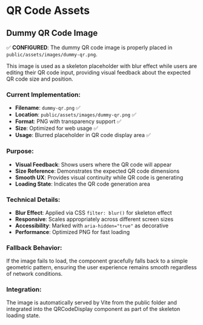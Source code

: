 # QR Code Assets

## Dummy QR Code Image

✅ **CONFIGURED**: The dummy QR code image is properly placed in `public/assets/images/dummy-qr.png`.

This image is used as a skeleton placeholder with blur effect while users are editing their QR code input, providing visual feedback about the expected QR code size and position.

### Current Implementation:

- **Filename**: `dummy-qr.png` ✅
- **Location**: `public/assets/images/dummy-qr.png` ✅
- **Format**: PNG with transparency support ✅
- **Size**: Optimized for web usage ✅
- **Usage**: Blurred placeholder in QR code display area ✅

### Purpose:

- **Visual Feedback**: Shows users where the QR code will appear
- **Size Reference**: Demonstrates the expected QR code dimensions
- **Smooth UX**: Provides visual continuity while QR code is generating
- **Loading State**: Indicates the QR code generation area

### Technical Details:

- **Blur Effect**: Applied via CSS `filter: blur()` for skeleton effect
- **Responsive**: Scales appropriately across different screen sizes
- **Accessibility**: Marked with `aria-hidden="true"` as decorative
- **Performance**: Optimized PNG for fast loading

### Fallback Behavior:

If the image fails to load, the component gracefully falls back to a simple geometric pattern, ensuring the user experience remains smooth regardless of network conditions.

### Integration:

The image is automatically served by Vite from the public folder and integrated into the QRCodeDisplay component as part of the skeleton loading state.
